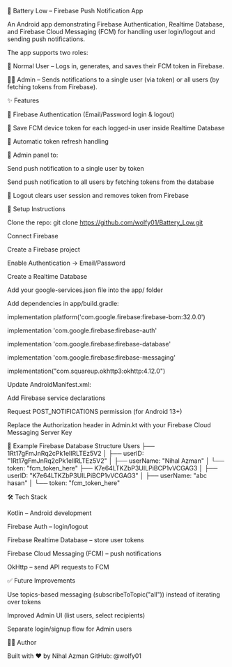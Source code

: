 🔋 Battery Low – Firebase Push Notification App

An Android app demonstrating Firebase Authentication, Realtime Database, and Firebase Cloud Messaging (FCM) for handling user login/logout and sending push notifications.

The app supports two roles:

👤 Normal User – Logs in, generates, and saves their FCM token in Firebase.

👨‍💻 Admin – Sends notifications to a single user (via token) or all users (by fetching tokens from Firebase).

✨ Features

🔑 Firebase Authentication (Email/Password login & logout)

💾 Save FCM device token for each logged-in user inside Realtime Database

🔄 Automatic token refresh handling

📢 Admin panel to:

Send push notification to a single user by token

Send push notification to all users by fetching tokens from the database

🚪 Logout clears user session and removes token from Firebase

🔧 Setup Instructions

Clone the repo: git clone https://github.com/wolfy01/Battery_Low.git

Connect Firebase

Create a Firebase project

Enable Authentication → Email/Password

Create a Realtime Database

Add your google-services.json file into the app/ folder

Add dependencies in app/build.gradle:

implementation platform('com.google.firebase:firebase-bom:32.0.0')

implementation 'com.google.firebase:firebase-auth'

implementation 'com.google.firebase:firebase-database'

implementation 'com.google.firebase:firebase-messaging'

implementation("com.squareup.okhttp3:okhttp:4.12.0")

Update AndroidManifest.xml:

Add Firebase service declarations

Request POST_NOTIFICATIONS permission (for Android 13+)

Replace the Authorization header in Admin.kt with your Firebase Cloud Messaging Server Key


📱 Example Firebase Database Structure
Users
 ├── 1Rt17gFmJnRq2cPk1elIRLTEz5V2
 │    ├── userID: "1Rt17gFmJnRq2cPk1elIRLTEz5V2"
 │    ├── userName: "Nihal Azman"
 │    └── token: "fcm_token_here"
 ├── K7e64LTKZbP3UILPiBCP1vVCGAG3
 │    ├── userID: "K7e64LTKZbP3UILPiBCP1vVCGAG3"
 │    ├── userName: "abc hasan"
 │    └── token: "fcm_token_here"
 

🛠 Tech Stack

Kotlin – Android development

Firebase Auth – login/logout

Firebase Realtime Database – store user tokens

Firebase Cloud Messaging (FCM) – push notifications

OkHttp – send API requests to FCM

✅ Future Improvements

Use topics-based messaging (subscribeToTopic("all")) instead of iterating over tokens

Improved Admin UI (list users, select recipients)

Separate login/signup flow for Admin users

👨‍💻 Author

Built with ❤️ by Nihal Azman
GitHub: @wolfy01
